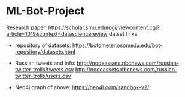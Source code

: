 # ML-Bot-Project
Research paper: https://scholar.smu.edu/cgi/viewcontent.cgi?article=1019&context=datasciencereview
datset links:
- repository of datasets: https://botometer.osome.iu.edu/bot-repository/datasets.html

- Russian tweets and info: http://nodeassets.nbcnews.com/russian-twitter-trolls/tweets.csv http://nodeassets.nbcnews.com/russian-twitter-trolls/users.csv

- Neo4j graph of above: https://neo4j.com/sandbox-v2/
